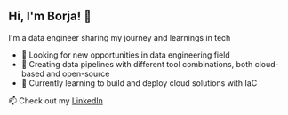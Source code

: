 ## Hi, I'm Borja! 👋

I'm a data engineer sharing my journey and learnings in tech

- 🤔 Looking for new opportunities in data engineering field
- 🎈 Creating data pipelines with different tool combinations, both cloud-based and open-source
- 🌱 Currently learning to build and deploy cloud solutions with IaC

📫 Check out my [LinkedIn](https://www.linkedin.com/in/borjafernandezgil/)



<!--
**borfergi/borfergi** is a ✨ _special_ ✨ repository because its `README.md` (this file) appears on your GitHub profile.

Here are some ideas to get you started:

- 🔭 I’m currently working on ...
- 🌱 I’m currently learning ...
- 👯 I’m looking to collaborate on ...
- 🤔 I’m looking for help with ...
- 💬 Ask me about ...
- 📫 How to reach me: ...
- 😄 Pronouns: ...
- ⚡ Fun fact: ...
-->
